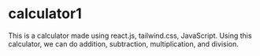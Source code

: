 # calculator1
This is a calculator made using react.js, tailwind.css, JavaScript. Using this calculator, we can do addition, subtraction, multiplication, and division.
